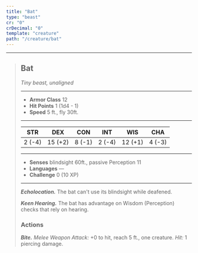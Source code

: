 ```yaml
---
title: "Bat"
type: "beast"
cr: "0"
crDecimal: "0"
template: "creature"
path: "/creature/bat"
---
```


___
>
> ## Bat
>*Tiny beast, unaligned*
> ___
>
> - **Armor Class** 12
> - **Hit Points** 1 (1d4 - 1)
> - **Speed** 5 ft., fly 30ft.
>___
>
>|STR|DEX|CON|INT|WIS|CHA|
>|:---:|:---:|:---:|:---:|:---:|:---:|
>|2 (-4)|15 (+2)|8 (-1)|2 (-4)|12 (+1)|4 (-3)|
>___
>
> - **Senses** blindsight 60ft., passive Perception 11
> - **Languages** —
> - **Challenge** 0 (10 XP)
> ___
>
> ***Echolocation.*** The bat can't use its blindsight while deafened.
>
> ***Keen Hearing.*** The bat has advantage on Wisdom (Perception) checks that rely on hearing.
>
> ### Actions
> ***Bite.*** *Melee Weapon Attack:* +0 to hit, reach 5 ft., one creature. *Hit:* 1 piercing damage.
